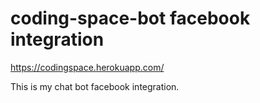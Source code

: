 # coding-space-bot facebook integration
https://codingspace.herokuapp.com/ </br>

This is my chat bot facebook integration. 
